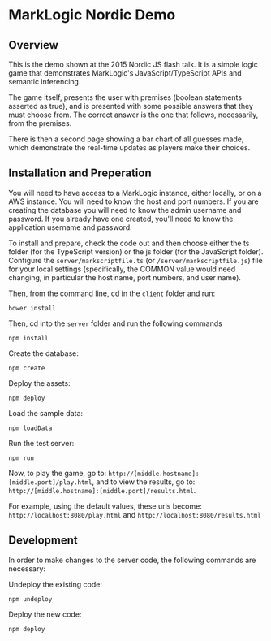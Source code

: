 MarkLogic Nordic Demo
==

Overview
--

This is the demo shown at the 2015 Nordic JS flash talk. It is a simple logic game that demonstrates MarkLogic's JavaScript/TypeScript APIs and semantic inferencing.

The game itself, presents the user with premises (boolean statements asserted as true), and is presented with some possible answers that they must choose from. The correct answer is the one that follows, necessarily, from the premises.

There is then a second page showing a bar chart of all guesses made, which demonstrate the real-time updates as players make their choices.

Installation and Preperation
--

You will need to have access to a MarkLogic instance, either locally, or on a AWS instance. You will need to know the host and port numbers. If you are creating the database you will need to know the admin username and password. If you already have one created, you'll need to know the application username and password.

To install and prepare, check the code out and then choose either the ts folder (for the TypeScript version) or the js folder (for the JavaScript folder). Configure the ```server/markscriptfile.ts``` (or ```/server/markscriptfile.js```) file for your local settings (specifically, the COMMON value would need changing, in particular the host name, port numbers, and user name).

Then, from the command line, cd in the ```client``` folder and run:

```
bower install
```

Then, cd into the ```server``` folder and run the following commands

```
npm install
```

Create the database:
```
npm create
```

Deploy the assets:
```
npm deploy
```

Load the sample data:
```
npm loadData
```

Run the test server:
```
npm run
```

Now, to play the game, go to: ```http://[middle.hostname]:[middle.port]/play.html```, and to view the results, go to: ```http://[middle.hostname]:[middle.port]/results.html```.

For example, using the default values, these urls become: ```http://localhost:8080/play.html``` and ```http://localhost:8080/results.html```


Development
--

In order to make changes to the server code, the following commands are necessary:

Undeploy the existing code:

```
npm undeploy
```

Deploy the new code:

```
npm deploy
```
